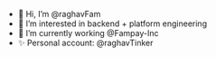 - 👋 Hi, I’m @raghavFam
- 👀 I’m interested in backend + platform engineering
- 🌱 I’m currently working @Fampay-Inc
- ✨ Personal account: @raghavTinker

<!---
raghavFam/raghavFam is a ✨ special ✨ repository because its `README.md` (this file) appears on your GitHub profile.
You can click the Preview link to take a look at your changes.
--->
